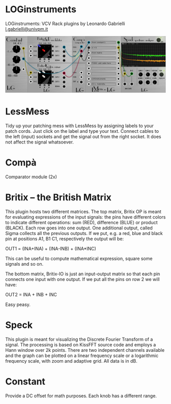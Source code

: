 # LOGinstruments
LOGinstruments: VCV Rack plugins by Leonardo Gabrielli <l.gabrielli@univpm.it>

![family portrait](/res/family-portrait.png?raw=true "LOGinstruments modules")

# LessMess
Tidy up your patching mess with LessMess by assigning labels to your patch cords. Just click on the label and type your text. Connect cables to the left (input) sockets and get the signal out from the right socket. It does not affect the signal whatsoever.

# Compà
Comparator module (2x)

# Britix – the British Matrix
This plugin hosts two different matrices. The top matrix, Britix OP is meant for evaluating expressions of the input signals: the pins have different colors to indicate different operations: sum (RED), difference (BLUE) or product (BLACK). Each row goes into one output. One additional output, called Sigma collects all the previous outputs. If we put, e.g. a red, blue and black pin at positions A1, B1 C1, respectively the output will be:

OUT1 = (INA+INA) + (INA-INB) + (INA*INC)

This can be useful to compute mathematical expression, square some signals and so on.

The bottom matrix, Britix-IO is just an input-output matrix so that each pin connects one input with one output. If we put all the pins on row 2 we will have:

OUT2 = INA + INB + INC

Easy peasy.

# Speck
This plugin is meant for visualizing the Discrete Fourier Transform of a signal. The processing is based on KissFFT source code and employs a Hann window over 2k points. There are two independent channels available and the graph can be plotted on a linear frequency scale or a logarithmic frequency scale, with zoom and adaptive grid. All data is in dB.

# Constant
Provide a DC offset for math purposes. Each knob has a different range.
